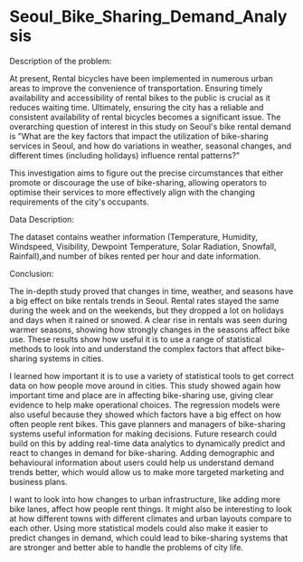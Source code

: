 # Seoul_Bike_Sharing_Demand_Analysis

Description of the problem:

At present, Rental bicycles have been implemented in numerous urban areas to improve the convenience of transportation. Ensuring timely availability and accessibility of rental bikes to the public is crucial as it reduces waiting time. Ultimately, ensuring the city has a reliable and consistent availability of rental bicycles becomes a significant issue. The overarching question of interest in this study on Seoul's bike rental demand is "What are the key factors that impact the utilization of bike-sharing services in Seoul, and how do variations in weather,
seasonal changes, and different times (including holidays) influence rental patterns?"

This investigation aims to figure out the precise circumstances that either promote or discourage the use of bike-sharing, allowing operators to optimise their services to more effectively align with the changing
requirements of the city's occupants.

Data Description:

The dataset contains weather information (Temperature, Humidity, Windspeed, Visibility, Dewpoint Temperature, Solar Radiation, Snowfall, Rainfall),and number of bikes rented per hour and date information.

Conclusion:

The in-depth study proved that changes in time, weather, and seasons have a big effect on bike rentals trends in Seoul. Rental rates stayed the same during the week and on the weekends, but they dropped a lot on holidays and days when it rained or snowed. A clear rise in rentals was seen during warmer seasons, showing how strongly changes in the seasons affect bike use. These results show how useful it is to use a range of statistical methods to look into and understand the complex factors that affect bike-sharing systems in cities.

I learned how important it is to use a variety of statistical tools to get correct data on how people move around in cities. This study showed again how important time and place are in affecting bike-sharing use, giving clear evidence to help make operational choices. The regression models were also useful because they showed which factors have a big effect on how often people rent bikes. This gave planners and managers of bike-sharing systems useful information for making decisions. Future research could build on this by adding real-time data analytics to dynamically predict and react to changes in demand for bike-sharing. Adding demographic and behavioural information about users could
help us understand demand trends better, which would allow us to make more targeted marketing and business plans.

I want to look into how changes to urban infrastructure, like adding more bike lanes, affect how people rent things. It might also be interesting to look at how different towns with different climates and urban layouts compare to each other. Using more statistical models could also make it easier to predict changes in demand, which could lead to bike-sharing systems that are stronger and better able to handle the problems of city life.

